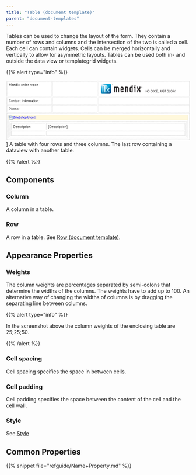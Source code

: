 ```yaml
---
title: "Table (document template)"
parent: "document-templates"
---
```



Tables can be used to change the layout of the form. They contain a number of rows and columns and the intersection of the two is called a cell. Each cell can contain widgets. Cells can be merged horizontally and vertically to allow for asymmetric layouts.
Tables can be used both in- and outside the data view or templategrid widgets.

{{% alert type="info" %}}

![](attachments/819203/918134.png)]
A table with four rows and three columns. The last row containing a dataview with another table.

{{% /alert %}}

## Components

### Column

A column in a table.

### Row

A row in a table. See [Row (document template)](row-document-template).

## Appearance Properties

### Weights

The column weights are percentages separated by semi-colons that determine the widths of the columns. The weights have to add up to 100\. An alternative way of changing the widths of columns is by dragging the separating line between columns.

{{% alert type="info" %}}

In the screenshot above the column weights of the enclosing table are 25;25;50.

{{% /alert %}}

### Cell spacing

Cell spacing specifies the space in between cells.

### Cell padding

Cell padding specifies the space between the content of the cell and the cell wall.

### Style

See [Style](style)

## Common Properties

{{% snippet file="refguide/Name+Property.md" %}}
